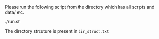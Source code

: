 Please run the following script from the directory which has all scripts and data/ etc.  

./run.sh


The directory strcuture is present in `dir_struct.txt`
